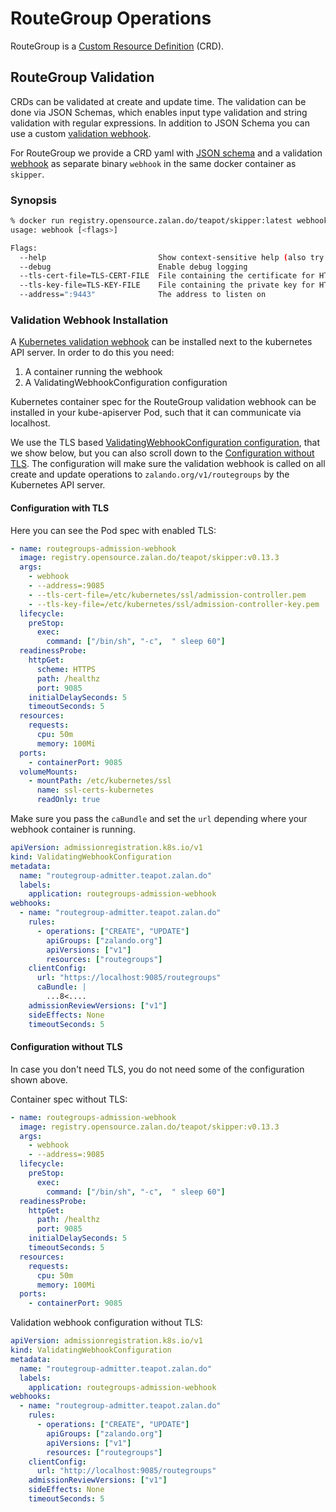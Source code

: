 # RouteGroup Operations

RouteGroup is a [Custom Resource
Definition](https://kubernetes.io/docs/tasks/extend-kubernetes/custom-resources/custom-resource-definitions/)
(CRD).

## RouteGroup Validation

CRDs can be validated at create and update time. The
validation can be done via JSON Schemas, which enables input type
validation and string validation with regular expressions.
In addition to JSON Schema you can use a custom [validation webhook](https://kubernetes.io/docs/reference/access-authn-authz/admission-controllers/#validatingadmissionwebhook).

For RouteGroup we provide a CRD yaml with [JSON
schema](https://github.com/zalando/skipper/blob/master/dataclients/kubernetes/deploy/apply/routegroups_crd.yaml)
and a validation [webhook](https://github.com/zalando/skipper/tree/master/cmd/webhook) as separate binary `webhook` in the same
docker container as `skipper`.

### Synopsis

```sh
% docker run registry.opensource.zalan.do/teapot/skipper:latest webhook --help
usage: webhook [<flags>]

Flags:
  --help                         Show context-sensitive help (also try --help-long and --help-man).
  --debug                        Enable debug logging
  --tls-cert-file=TLS-CERT-FILE  File containing the certificate for HTTPS
  --tls-key-file=TLS-KEY-FILE    File containing the private key for HTTPS
  --address=":9443"              The address to listen on
```

### Validation Webhook Installation

A [Kubernetes validation
webhook](https://kubernetes.io/docs/reference/access-authn-authz/admission-controllers/#validatingadmissionwebhook)
can be installed next to the kubernetes API server. In order to do
this you need:

1. A container running the webhook
2. A ValidatingWebhookConfiguration configuration

Kubernetes container spec for the RouteGroup validation webhook can
be installed in your kube-apiserver Pod, such that it can communicate
via localhost.

We use the TLS based [ValidatingWebhookConfiguration
configuration](https://github.com/zalando-incubator/kubernetes-on-aws/blob/dev/cluster/manifests/01-admission-control/routegroups-webhook.yaml),
that we show below, but you can also scroll down to the [Configuration
without TLS](#configuration-without-tls). The configuration will make sure the validation
webhook is called on all create and update
operations to `zalando.org/v1/routegroups` by the Kubernetes API server.

#### Configuration with TLS
Here you can see the Pod spec with enabled TLS:

```yaml
- name: routegroups-admission-webhook
  image: registry.opensource.zalan.do/teapot/skipper:v0.13.3
  args:
    - webhook
    - --address=:9085
    - --tls-cert-file=/etc/kubernetes/ssl/admission-controller.pem
    - --tls-key-file=/etc/kubernetes/ssl/admission-controller-key.pem
  lifecycle:
    preStop:
      exec:
        command: ["/bin/sh", "-c",  " sleep 60"]
  readinessProbe:
    httpGet:
      scheme: HTTPS
      path: /healthz
      port: 9085
    initialDelaySeconds: 5
    timeoutSeconds: 5
  resources:
    requests:
      cpu: 50m
      memory: 100Mi
  ports:
    - containerPort: 9085
  volumeMounts:
    - mountPath: /etc/kubernetes/ssl
      name: ssl-certs-kubernetes
      readOnly: true
```

Make sure you pass the `caBundle` and set the `url` depending where your webhook container is running.
```yaml
apiVersion: admissionregistration.k8s.io/v1
kind: ValidatingWebhookConfiguration
metadata:
  name: "routegroup-admitter.teapot.zalan.do"
  labels:
    application: routegroups-admission-webhook
webhooks:
  - name: "routegroup-admitter.teapot.zalan.do"
    rules:
      - operations: ["CREATE", "UPDATE"]
        apiGroups: ["zalando.org"]
        apiVersions: ["v1"]
        resources: ["routegroups"]
    clientConfig:
      url: "https://localhost:9085/routegroups"
      caBundle: |
        ...8<....
    admissionReviewVersions: ["v1"]
    sideEffects: None
    timeoutSeconds: 5
```

#### Configuration without TLS

In case you don't need TLS, you do not need some of the configuration
shown above.

Container spec without TLS:

```yaml
- name: routegroups-admission-webhook
  image: registry.opensource.zalan.do/teapot/skipper:v0.13.3
  args:
    - webhook
    - --address=:9085
  lifecycle:
    preStop:
      exec:
        command: ["/bin/sh", "-c",  " sleep 60"]
  readinessProbe:
    httpGet:
      path: /healthz
      port: 9085
    initialDelaySeconds: 5
    timeoutSeconds: 5
  resources:
    requests:
      cpu: 50m
      memory: 100Mi
  ports:
    - containerPort: 9085
```

Validation webhook configuration without TLS:

```yaml
apiVersion: admissionregistration.k8s.io/v1
kind: ValidatingWebhookConfiguration
metadata:
  name: "routegroup-admitter.teapot.zalan.do"
  labels:
    application: routegroups-admission-webhook
webhooks:
  - name: "routegroup-admitter.teapot.zalan.do"
    rules:
      - operations: ["CREATE", "UPDATE"]
        apiGroups: ["zalando.org"]
        apiVersions: ["v1"]
        resources: ["routegroups"]
    clientConfig:
      url: "http://localhost:9085/routegroups"
    admissionReviewVersions: ["v1"]
    sideEffects: None
    timeoutSeconds: 5
```
